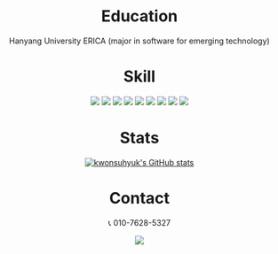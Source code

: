<div align = "center">
  
  # Education
  Hanyang University ERICA (major in software for emerging technology)

  # Skill
  <img  src="https://img.shields.io/badge/HTML5-E34F26?logo=HTML5&logoColor=white">
  <img  src="https://img.shields.io/badge/CSS3-1572B6?logo=css3&logoColor=white">
   <img  src="https://img.shields.io/badge/JavaScript-F7DF1E?logo=JavaScript&logoColor=white">
  <img src="https://img.shields.io/badge/Typescript-3178C6?style=flat-square&logo=Typescript&logoColor=white"/>
  <img src="https://img.shields.io/badge/Git-F05032?style=flat-square&logo=git&logoColor=white"/>
  <img src="https://img.shields.io/badge/GitHub-181717?style=flat-square&logo=GitHub&logoColor=white"/>
  <img  src="https://img.shields.io/badge/React-61DAFB?logo=React&logoColor=white">
  <img src="https://img.shields.io/badge/Next.js-000000?style=flat-square&logo=Next.js&logoColor=white"/>
  <img src="https://img.shields.io/badge/Node.js-339933?style=flat-square&logo=Node.js&logoColor=white"/>

  # Stats
  [![kwonsuhyuk's GitHub stats](https://github-readme-stats.vercel.app/api?username=kwonsuhyuk&show_icons=true&theme=merko)](https://github.com/kwonsuhyuk/github-readme-stats)


  # Contact
  📞 010-7628-5327

  <a href="mailto:supersuhyuk@gmail.com">
      <img src="https://img.shields.io/badge/Gmail-EA4335?style=for-the-badge&logo=Gmail&logoColor=white"> 
  </a>
  
</div>

<!--
**kwonsuhyuk/kwonsuhyuk** is a ✨ _special_ ✨ repository because its `README.md` (this file) appears on your GitHub profile.

Here are some ideas to get you started:

- 🔭 I’m currently working on ...
- 🌱 I’m currently learning ...
- 👯 I’m looking to collaborate on ...
- 🤔 I’m looking for help with ...
- 💬 Ask me about ...
- 📫 How to reach me: ...
- 😄 Pronouns: ...
- ⚡ Fun fact: ...
-->
